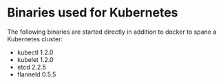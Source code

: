 # Binaries used for Kubernetes

The following binaries are started directly in addition to docker
to spane a Kubernetes cluster:

* kubectl 1.2.0
* kubelet 1.2.0
* etcd 2.2.5
* flanneld 0.5.5
